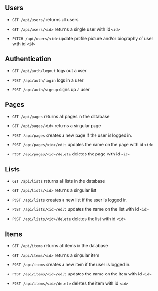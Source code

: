 ## Users

- `GET /api/users/` returns all users
- `GET /api/users/<id>` returns a single user with id `<id>`

- `PATCH /api/users/<id>` update profile picture and/or biography of user with id `<id>`

## Authentication
- `GET /api/auth/logout` logs out a user

- `POST /api/auth/login` logs in a user
- `POST /api/auth/signup` signs up a user

## Pages
- `GET /api/pages` returns all pages in the database
- `GET /api/pages/<id>` returns a singular page

- `POST /api/pages` creates a new page if the user is logged in.

- `POST /api/pages/<id>/edit` updates the name on the page with id `<id>`

- `POST /api/pages/<id>/delete` deletes the page with id `<id>`

## Lists
- `GET /api/lists` returns all lists in the database
- `GET /api/lists/<id>` returns a singular list

- `POST /api/lists` creates a new list if the user is logged in.

- `POST /api/lists/<id>/edit` updates the name on the list with id `<id>`

- `POST /api/lists/<id>/delete` deletes the list with id `<id>`

## Items
- `GET /api/items` returns all items in the database
- `GET /api/items/<id>` returns a singular item

- `POST /api/items` creates a new item if the user is logged in.

- `POST /api/items/<id>/edit` updates the name on the item with id `<id>`

- `POST /api/items/<id>/delete` deletes the item with id `<id>`
